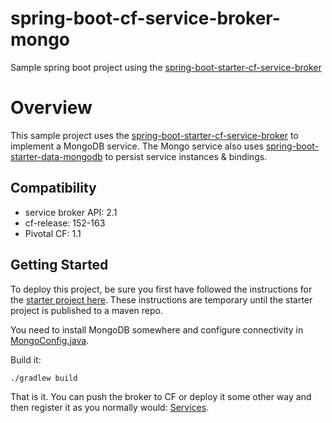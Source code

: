 spring-boot-cf-service-broker-mongo
===========================

Sample spring boot project using the [spring-boot-starter-cf-service-broker](https://github.com/spgreenberg/spring-boot-starter-cf-service-broker)

# Overview

This sample project uses the [spring-boot-starter-cf-service-broker](https://github.com/spgreenberg/spring-boot-starter-cf-service-broker) to implement a MongoDB service.  The Mongo service also uses [spring-boot-starter-data-mongodb](https://github.com/spring-projects/spring-boot/tree/master/spring-boot-starters/spring-boot-starter-data-mongodb) to persist service instances & bindings.

## Compatibility

* service broker API: 2.1
* cf-release: 152-163
* Pivotal CF: 1.1

## Getting Started

To deploy this project, be sure you first have followed the instructions for the [starter project here](https://github.com/spgreenberg/spring-boot-starter-cf-service-broker).  These instructions are temporary until the starter project is published to a maven repo.

You need to install MongoDB somewhere and configure connectivity in [MongoConfig.java](https://github.com/spgreenberg/spring-boot-cf-service-broker-mongo/blob/master/src/main/java/com/pivotal/cf/broker/mongodb/config/MongoConfig.java).

Build it:

	./gradlew build

That is it.  You can push the broker to CF or deploy it some other way and then register it as you normally would: [Services](http://docs.cloudfoundry.org/services/).



